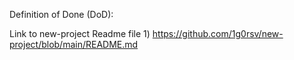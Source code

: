 Definition of Done (DoD):

Link to new-project Readme file
1)
https://github.com/1g0rsv/new-project/blob/main/README.md
